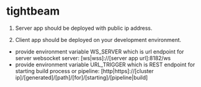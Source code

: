 # tightbeam

1. Server app should be deployed with public ip address.

2. Client app should be deployed on your development environment.
  - provide environment variable WS_SERVER which is url endpoint for server websocket server:
              [ws|wss]://[server app url]:8182/ws
  - provide environment variable URL_TRIGGER which is REST endpoint for starting build process or pipeline:
              [http|https]://[cluster ip]/[generated]/[path]/[for]/[starting]/[pipeline|build]
